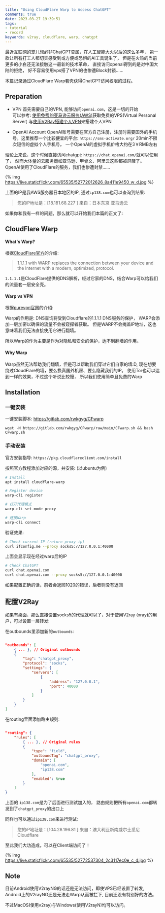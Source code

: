 ```yaml
---
title: "Using CloudFlare Warp to Access ChatGPT"
comments: true
date: 2023-03-27 19:39:51
tags:
- tutorial
- record
keywords: v2ray, cloudflare, warp, chatgpt
---
```


最近互联网的宠儿想必非ChatGPT莫属，在人工智能大火以后的这么多年，
第一款让所有打工人都切实感受到或方便或恐惧的AI工具诞生了，
但是在火热的当前更多的小白还无法接触这一最新的技术革命，
直接访问openai得到的是对中国大陆的拒绝，
好不容易使用vps搭了VPN的也惨遭Block封锁……

本篇记录通过CloudFlare Warp套壳获得ChatGPT访问权限的过程。

<!--more-->

## Preparation

- VPN
  首先需要自己的VPN, 能够访问`openai.com`，这是一切的开始<br>
  可以参考: [使用免费的亚马逊云服务(AWS)][1]获取免费的VPS(Virtual Personal Server)
  与[使用V2Ray搭建个人VPN][2]来搭建个人VPN

- OpenAI Account
 OpenAI账号需要在官方自己注册，注册时需要国外的手机号，这里推荐一个比较便宜的平台:
 `https://sms-activate.org/` 20min不限次短信的虚拟个人手机号。
 一个OpenAI的虚拟手机价格大约在3￥RMB左右

理论上来说，这个时候直接访问chatgpt: `https://chat.openai.com/`就可以使用了，
然而大体量的云服务商如亚马逊、甲骨文、阿里云这些都被屏蔽了。
OpenAI使用了CloudFlare的服务，我们也惨遭封禁……

{% img https://live.staticflickr.com/65535/52772012626_8a411e9450_w_d.jpg %}

上面的IP是我AWS服务器日本地区的IP, 通过`ip138.com`也可以查询到结果:

> 您的iP地址是：[18.181.68.227 ] 来自：日本东京 亚马逊云

如果你和我有一样的问题，那么就可以开始我们本篇的正文了:

## CloudFlare Warp

#### What's Warp?

根据[CloudFlare官方][4]的介绍:

> 1.1.1.1 with WARP replaces the connection between your device and
the Internet with a modern, optimized, protocol.

`1.1.1.1`是CloudFlare提供的DNS解析，经过它家的DNS，结合Warp可以给我们的流量套一层安全壳。

#### Warp vs VPN

根据[purevpn官网][3]的介绍:

Warp的作用是: DNS查询将受到Cloudflare的1.1.1.1 DNS服务的保护，
WARP会添加一层加密以确保的流量不会被窥探者获取。
但是WARP不会掩盖IP地址，这也意味着我们无法直接使用它进行翻墙。

所以Warp的作为主要是作为对隐私和安全的保护，达不到翻墙的作用。

#### Why Warp

Warp虽然无法帮助我们翻墙，但是可以帮助我们穿过它们自家的墙:D,
现在想要绕过CloudFlare的墙，要么换真国外机房、要么隐藏我们的IP。
使用Tor也可以达到一样的效果，不过这个听说比较慢，
所以我们使用简单且免费的Warp

## Installation

### 一键安装

一键安装脚本: https://gitlab.com/rwkgyg/CFwarp

```
wget -N https://gitlab.com/rwkgyg/CFwarp/raw/main/CFwarp.sh && bash CFwarp.sh
```

### 手动安装

官方安装指导: `https://pkg.cloudflareclient.com/install`

按照官方教程添加对应的源，并安装: (以ubuntu为例)

```sh
# Install
apt install cloudflare-warp

# Register device
warp-cli register

# 打开代理模式
warp-cli set-mode proxy

# 连接Warp
warp-cli connect
```

验证效果:

```sh
# Check current IP (return proxy ip)
curl ifconfig.me --proxy socks5://127.0.0.1:40000
```
上面会显示现在经过warp后的IP

```sh
# Check ChatGPT
curl chat.openai.com
curl chat.openai.com --proxy socks5://127.0.0.1:40000
```
如果配置正确的话，前者会返回1020的错误，后者则没有返回

## 配置V2Ray

如果有桌面，那么直接设置socks5的代理就可以了，对于使用V2ray (xray)的用户，可以设置一层转发:

在outbounds里添加新的`outbounds`:

```json /usr/local/etc/v2ray/config.json

"outbounds": [
    { ... }, // Original outbounds
    {
        "tag": "chatgpt_proxy",
        "protocol": "socks",
        "settings": {
            "servers": [
                {
                    "address": "127.0.0.1",
                    "port": 40000
                }
            ]
        }
    }
]
```

在routing里面添加路由规则:

```json /usr/local/etc/v2ray/config.json

"routing": {
    "rules": [
        { ... }, // Original rules
        {
            "type": "field",
            "outboundTag": "chatgpt_proxy",
            "domain": [
                "openai.com",
                "ip138.com"
            ],
            "enabled": true
        }
    ]
}
```

上面的 `ip138.com`是为了后面进行测试加入的，
路由规则把所有`openai.com`都转发到了`chatgpt_proxy`的出口上

同样也可以通过`ip138.com`来进行测试:

> 您的iP地址是：[104.28.196.81 ] 来自：澳大利亚新南威尔士悉尼 Cloudflare

至此我们大功造成，可以在Client端访问了！

{% img https://live.staticflickr.com/65535/52772537304_2c3117ec0e_c_d.jpg %}

## Note

目前Android使用V2rayNG的话还是无法访问，即使VPS已经设置了转发, 
Android上的V2rayNG还是无法走Warp从而被拦下,
目前还没有特别好的方法。

不过MacOS(使用v2ray)与Windows(使用V2rayN)均可以访问。

[1]: https://silentming.net/blog/2019/03/03/aws/
[2]: https://silentming.net/blog/2023/03/26/v2ray/
[3]: https://www.purevpn.com/blog/warp-vs-vpn/
[4]: https://1.1.1.1/
